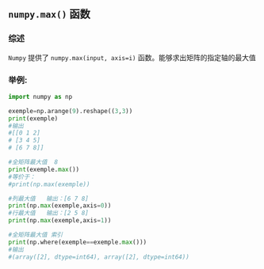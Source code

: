 ## `numpy.max()` 函数

### 综述

`Numpy` 提供了 `numpy.max(input, axis=i)` 函数。能够求出矩阵的指定轴的最大值

### 举例:

```python
import numpy as np

exemple=np.arange(9).reshape((3,3))
print(exemple)
#输出
#[[0 1 2]
# [3 4 5]
# [6 7 8]]

#全矩阵最大值  8
print(exemple.max())
#等价于：
#print(np.max(exemple))

#列最大值   输出：[6 7 8]
print(np.max(exemple,axis=0))
#行最大值   输出：[2 5 8]
print(np.max(exemple,axis=1))

#全矩阵最大值 索引
print(np.where(exemple==exemple.max()))
#输出
#(array([2], dtype=int64), array([2], dtype=int64))

```

